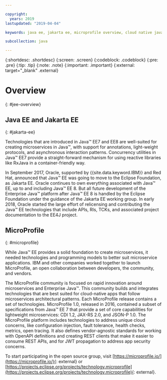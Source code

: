 ```yaml
---

copyright:
  years: 2019
lastupdated: "2019-04-04"

keywords: java ee, jakarta ee, microprofile overview, cloud native java, cloud native microprofile

subcollection: java

---
```


{:shortdesc: .shortdesc}
{:screen: .screen}
{:codeblock: .codeblock}
{:pre: .pre}
{:tip: .tip}
{:note: .note}
{:important: .important}
{:external: target="_blank" .external}

# Overview
{: #jee-overview}

## Java EE and Jakarta EE
{: #jakarta-ee}

Technologies that are introduced in Java&trade; EE7 and EE8 are well-suited for creating microservices in Java&trade;, with support for annotations, light-weight protocols, and asynchronous interaction patterns. Concurrency utilities in Java&trade; EE7 provide a straight-forward mechanism for using reactive libraries like RxJava in a container-friendly way.

In September 2017, Oracle, supported by {{site.data.keyword.IBM}} and Red Hat, announced that Java&trade; EE was going to move to the Eclipse Foundation, as Jakarta EE. Oracle continues to own everything associated with Java&trade; EE, up to and including Java&trade; EE 8. But all future development of the Enterprise Java&trade; platform after Java&trade; EE 8 is handled by the Eclipse Foundation under the guidance of the Jakarta EE working group. In early 2018, Oracle started the large effort of relicensing and contributing the Java&trade; EE technologies that include APIs, RIs, TCKs, and associated project documentation to the EE4J project.

## MicroProfile
{: #microprofile}

While Java&trade; EE provides a solid foundation to create microservices, it needed technologies and programming models to better suit microservice applications. IBM and other companies worked together to launch MicroProfile, an open collaboration between developers, the community, and vendors.

The MicroProfile community is focused on rapid innovation around microservices and Enterprise Java&trade;. This community builds and integrates technologies that are best suited for cloud-native apps that follow microservices architectural patterns. Each MicroProfile release contains a set of technologies. MicroProfile 1.0, released in 2016, contained a subset of specifications from Java&trade; EE 7 that provide a set of core capabilities for lightweight microservices: CDI 1.2, JAX-RS 2.0, and JSON-P 1.0. The MicroProfile platform includes technologies to address unique cloud concerns, like configuration injection, fault tolerance, health checks, metrics, open tracing. It also defines vendor-agnostic standards for working with OpenAPI definitions and creating REST clients that make it easier to consume REST APIs, and for JWT propagation to address app security concerns.

To start participating in the open source group, visit [https://microprofile.io/](https://microprofile.io/){: external} or [https://projects.eclipse.org/projects/technology.microprofile](https://projects.eclipse.org/projects/technology.microprofile){: external}.
